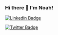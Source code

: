 ### Hi there 👋 I'm Noah!
[![Linkedin Badge](https://img.shields.io/badge/-LinkedIn-blue?style=flat-square&logo=Linkedin&logoColor=white&link=https://www.linkedin.com/in/noah-silver/)](https://www.linkedin.com/in/noah-silver/)

[![Twitter Badge](https://img.shields.io/badge/-Twitter-blue?style=flat-square&logo=Twitter&logoColor=white&link=https://www.twitter.com/noahsilver98/)](https://www.twitter.com/noahsilver98/)
